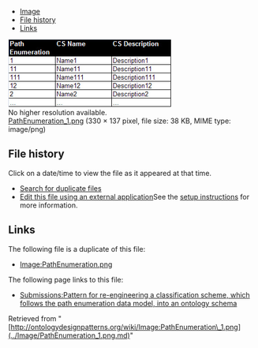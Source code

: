 * [Image](../Image/PathEnumeration_1.png.md#file)
* [File history](../Image/PathEnumeration_1.png.md#filehistory)
* [Links](../Image/PathEnumeration_1.png.md#filelinks)

[![Image:PathEnumeration 1.png](../images/d/d0/PathEnumeration_1.png)](../images/d/d0/PathEnumeration_1.png)  
No higher resolution available.  
[PathEnumeration\_1.png](../images/d/d0/PathEnumeration_1.png)‎ (330 × 137 pixel, file size: 38 KB, MIME type: image/png)

## File history

Click on a date/time to view the file as it appeared at that time.



  
* [Search for duplicate files](http://ontologydesignpatterns.org/wiki/Special:FileDuplicateSearch/PathEnumeration_1.png "Special:FileDuplicateSearch/PathEnumeration 1.png")
* [Edit this file using an external application](http://ontologydesignpatterns.org/wiki/index.php?title=Image:PathEnumeration_1.png&action=edit&externaledit=true&mode=file "Image:PathEnumeration 1.png")See the [setup instructions](http://www.mediawiki.org/wiki/Manual:External_editors "http://www.mediawiki.org/wiki/Manual:External_editors") for more information.

## Links



The following file is a duplicate of this file:


* [Image:PathEnumeration.png](../Image/PathEnumeration.png.md "Image:PathEnumeration.png")


The following page links to this file:


* [Submissions:Pattern for re-engineering a classification scheme, which follows the path enumeration data model, into an ontology schema](../Submissions/Pattern_for_re-engineering_a_classification_scheme,_which_follows_the_path_enumeration_data_model,_into_an_ontology_schema.md "Submissions:Pattern for re-engineering a classification scheme, which follows the path enumeration data model, into an ontology schema")


Retrieved from "[http://ontologydesignpatterns.org/wiki/Image:PathEnumeration\_1.png](../Image/PathEnumeration_1.png.md)"